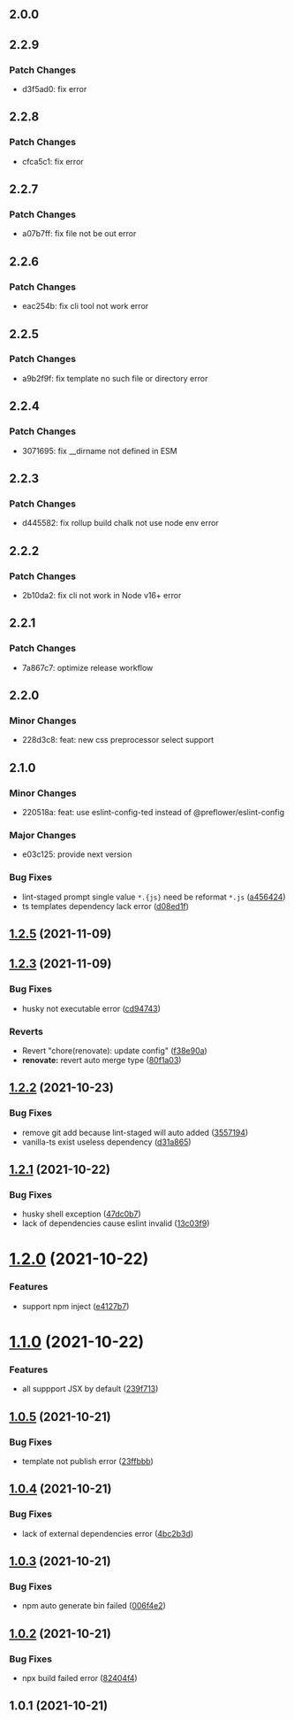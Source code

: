 ## 2.0.0

## 2.2.9

### Patch Changes

- d3f5ad0: fix error

## 2.2.8

### Patch Changes

- cfca5c1: fix error

## 2.2.7

### Patch Changes

- a07b7ff: fix file not be out error

## 2.2.6

### Patch Changes

- eac254b: fix cli tool not work error

## 2.2.5

### Patch Changes

- a9b2f9f: fix template no such file or directory error

## 2.2.4

### Patch Changes

- 3071695: fix \_\_dirname not defined in ESM

## 2.2.3

### Patch Changes

- d445582: fix rollup build chalk not use node env error

## 2.2.2

### Patch Changes

- 2b10da2: fix cli not work in Node v16+ error

## 2.2.1

### Patch Changes

- 7a867c7: optimize release workflow

## 2.2.0

### Minor Changes

- 228d3c8: feat: new css preprocessor select support

## 2.1.0

### Minor Changes

- 220518a: feat: use eslint-config-ted instead of @preflower/eslint-config

### Major Changes

- e03c125: provide next version

### Bug Fixes

- lint-staged prompt single value `*.{js}` need be reformat `*.js` ([a456424](https://github.com/preflower/easy-cli/commit/a456424d32a6ad4502fbdeb77e661ea88118290a))
- ts templates dependency lack error ([d08ed1f](https://github.com/preflower/easy-cli/commit/d08ed1f340d7c0729b47285d4e6ccf19570ba18b))

## [1.2.5](https://github.com/preflower/easy-cli/compare/v1.2.3...v1.2.5) (2021-11-09)

## [1.2.3](https://github.com/preflower/easy-cli/compare/v1.2.2...v1.2.3) (2021-11-09)

### Bug Fixes

- husky not executable error ([cd94743](https://github.com/preflower/easy-cli/commit/cd9474377d21c415639271879aca389269b47e23))

### Reverts

- Revert "chore(renovate): update config" ([f38e90a](https://github.com/preflower/easy-cli/commit/f38e90a5b4c7d31919c8618d27f09d84d4e33096))
- **renovate:** revert auto merge type ([80f1a03](https://github.com/preflower/easy-cli/commit/80f1a03bac20e675537324443ffe25a536e64b6a))

## [1.2.2](https://github.com/preflower/easy-cli/compare/v1.2.1...v1.2.2) (2021-10-23)

### Bug Fixes

- remove git add because lint-staged will auto added ([3557194](https://github.com/preflower/easy-cli/commit/3557194f0e576a130f9761947f5f53c5fcaa64a4))
- vanilla-ts exist useless dependency ([d31a865](https://github.com/preflower/easy-cli/commit/d31a865607a1f6113877a1e501059fe4d2bdb02b))

## [1.2.1](https://github.com/preflower/easy-cli/compare/v1.2.0...v1.2.1) (2021-10-22)

### Bug Fixes

- husky shell exception ([47dc0b7](https://github.com/preflower/easy-cli/commit/47dc0b771771814d67c0db8acf77651b46bf9435))
- lack of dependencies cause eslint invalid ([13c03f9](https://github.com/preflower/easy-cli/commit/13c03f96e7dd7e4e495f445951bfdd951922a8c0))

# [1.2.0](https://github.com/preflower/easy-cli/compare/v1.1.0...v1.2.0) (2021-10-22)

### Features

- support npm inject ([e4127b7](https://github.com/preflower/easy-cli/commit/e4127b7caad38cd43a052819c6c050467da46eb1))

# [1.1.0](https://github.com/preflower/easy-cli/compare/v1.0.5...v1.1.0) (2021-10-22)

### Features

- all suppport JSX by default ([239f713](https://github.com/preflower/easy-cli/commit/239f713f39fa107bae00efee7269336b97cc0692))

## [1.0.5](https://github.com/preflower/easy-cli/compare/v1.0.4...v1.0.5) (2021-10-21)

### Bug Fixes

- template not publish error ([23ffbbb](https://github.com/preflower/easy-cli/commit/23ffbbbd7c69fd8e24e1002b360ab980b79481b9))

## [1.0.4](https://github.com/preflower/easy-cli/compare/v1.0.3...v1.0.4) (2021-10-21)

### Bug Fixes

- lack of external dependencies error ([4bc2b3d](https://github.com/preflower/easy-cli/commit/4bc2b3db95cb1323364f5c4f503060e325409296))

## [1.0.3](https://github.com/preflower/easy-cli/compare/v1.0.2...v1.0.3) (2021-10-21)

### Bug Fixes

- npm auto generate bin failed ([006f4e2](https://github.com/preflower/easy-cli/commit/006f4e2fd27f8b67397f4e85cc7edc9831bf6f52))

## [1.0.2](https://github.com/preflower/easy-cli/compare/v1.0.1...v1.0.2) (2021-10-21)

### Bug Fixes

- npx build failed error ([82404f4](https://github.com/preflower/easy-cli/commit/82404f48ad8dbbbdbaaa4f570aaa05c76e366997))

## 1.0.1 (2021-10-21)
